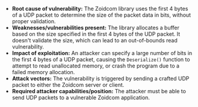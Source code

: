 - **Root cause of vulnerability:** The Zoidcom library uses the first 4 bytes of a UDP packet to determine the size of the packet data in bits, without proper validation.
- **Weaknesses/vulnerabilities present:** The library allocates a buffer based on the size specified in the first 4 bytes of the UDP packet. It doesn't validate the size, which can lead to an out-of-bounds read vulnerability.
- **Impact of exploitation:** An attacker can specify a large number of bits in the first 4 bytes of a UDP packet, causing the `Deserialize()` function to attempt to read unallocated memory, or crash the program due to a failed memory allocation.
- **Attack vectors:** The vulnerability is triggered by sending a crafted UDP packet to either the Zoidcom server or client.
- **Required attacker capabilities/position:** The attacker must be able to send UDP packets to a vulnerable Zoidcom application.